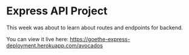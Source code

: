 # Express API Project

This week was about to learn about routes and endpoints for backend.

You can view it live here: https://goethe-express-deployment.herokuapp.com/avocados
